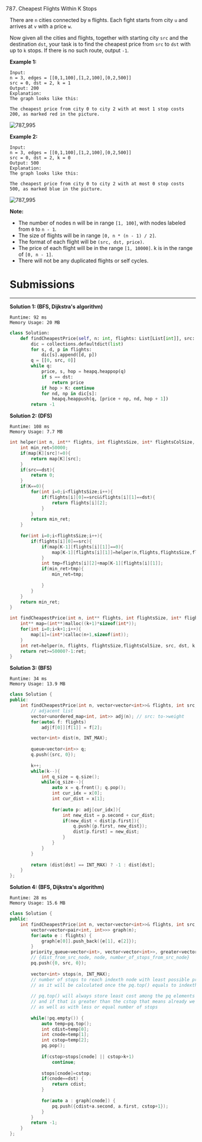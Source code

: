 787. Cheapest Flights Within K Stops

There are `n` cities connected by `m` flights. Each fight starts from city `u` and arrives at `v` with a price `w`.

Now given all the cities and flights, together with starting city `src` and the destination `dst`, your task is to find the cheapest price from `src` to `dst` with up to `k` stops. If there is no such route, output `-1`.

**Example 1:**

```
Input: 
n = 3, edges = [[0,1,100],[1,2,100],[0,2,500]]
src = 0, dst = 2, k = 1
Output: 200
Explanation: 
The graph looks like this:

The cheapest price from city 0 to city 2 with at most 1 stop costs 200, as marked red in the picture.
```
![787_995](img/787_995.png)


**Example 2:**

```
Input: 
n = 3, edges = [[0,1,100],[1,2,100],[0,2,500]]
src = 0, dst = 2, k = 0
Output: 500
Explanation: 
The graph looks like this:

The cheapest price from city 0 to city 2 with at most 0 stop costs 500, as marked blue in the picture.
```

![787_995](img/787_995.png)

**Note:**

* The number of nodes n will be in range `[1, 100]`, with nodes labeled from `0` to `n - 1`.
* The size of flights will be in range `[0, n * (n - 1) / 2]`.
* The format of each flight will be `(src, dst, price)`.
* The price of each flight will be in the range `[1, 10000]`.
k is in the range of `[0, n - 1]`.
* There will not be any duplicated flights or self cycles.

# Submissions
---
**Solution 1: (BFS, Dijkstra's algorithm)**
```
Runtime: 92 ms
Memory Usage: 20 MB
```
```python
class Solution:
    def findCheapestPrice(self, n: int, flights: List[List[int]], src: int, dst: int, K: int) -> int:
        dic = collections.defaultdict(list)
        for s, d, p in flights:
            dic[s].append([d, p])
        q = [[0, src, 0]]
        while q:
            price, s, hop = heapq.heappop(q)
            if s == dst:
                return price
            if hop > K: continue
            for nd, np in dic[s]:
                heapq.heappush(q, [price + np, nd, hop + 1])
        return -1
```

**Solution 2: (DFS)**
```
Runtime: 108 ms
Memory Usage: 7.7 MB
```
```c
int helper(int n, int** flights, int flightsSize, int* flightsColSize, int src, int dst, int K,int** map){
    int min_ret=50000;
    if(map[K][src]!=0){
        return map[K][src];
    }
    if(src==dst){
        return 0;
    }
    if(K==0){
        for(int i=0;i<flightsSize;i++){
            if(flights[i][0]==src&&flights[i][1]==dst){
                return flights[i][2];
            }
        }
        return min_ret;
    }
    
    for(int i=0;i<flightsSize;i++){
        if(flights[i][0]==src){
            if(map[K-1][flights[i][1]]==0){
                map[K-1][flights[i][1]]=helper(n,flights,flightsSize,flightsColSize, flights[i][1], dst, K-1,map);
            }
            int tmp=flights[i][2]+map[K-1][flights[i][1]];
            if(min_ret>tmp){
                min_ret=tmp;
                
            }
        }
    }
    return min_ret;
}

int findCheapestPrice(int n, int** flights, int flightsSize, int* flightsColSize, int src, int dst, int k){
    int** map=(int**)malloc((k+1)*sizeof(int*));
    for(int i=0;i<k+1;i++){
        map[i]=(int*)calloc(n+1,sizeof(int));
    }
    int ret=helper(n, flights, flightsSize,flightsColSize, src, dst, k,map);
    return ret>=50000?-1:ret;
}
```

**Solution 3: (BFS)**
```
Runtime: 34 ms
Memory Usage: 13.9 MB
```
```c++
class Solution {
public:
    int findCheapestPrice(int n, vector<vector<int>>& flights, int src, int dst, int k) {
        // adjacent list
        vector<unordered_map<int, int>> adj(n); // src: to->weight
        for(auto& f: flights)
            adj[f[0]][f[1]] = f[2];

        vector<int> dist(n, INT_MAX);
        
        queue<vector<int>> q;
        q.push({src, 0});
        
        k++;
        while(k--){
            int q_size = q.size();
            while(q_size--){
                auto x = q.front(); q.pop();
                int cur_idx = x[0];
                int cur_dist = x[1];
                
                for(auto p: adj[cur_idx]){
                    int new_dist = p.second + cur_dist;
                    if(new_dist < dist[p.first]){
                        q.push({p.first, new_dist});
                        dist[p.first] = new_dist;
                    }
                }
            }
        }
        
        return (dist[dst] == INT_MAX) ? -1 : dist[dst];
    }
};
```

**Solution 4: (BFS, Dijkstra's algorithm)**
```
Runtime: 28 ms
Memory Usage: 15.6 MB
```
```c++
class Solution {
public:
    int findCheapestPrice(int n, vector<vector<int>>& flights, int src, int dst, int k) {
        vector<vector<pair<int, int>>> graph(n);
        for(auto e : flights) {
            graph[e[0]].push_back({e[1], e[2]});
        }
        priority_queue<vector<int>, vector<vector<int>>, greater<vector<int>>> pq;
        // {dist_from_src_node, node, number_of_stops_from_src_node}
        pq.push({0, src, 0});
        
        vector<int> stops(n, INT_MAX);
        // number of stops to reach indexth node with least possible price from src node
        // as it will be calculated once the pq.top() equals to indexth node
        
        // pq.top() will always store least cost among the pq elements so if already stop is calculated
        // and if that is greater than the cstop that means already we have a path with cheaper cost
        // as well as with less or equal number of stops
        
        while(!pq.empty()) {
            auto temp=pq.top();
            int cdist=temp[0];
            int cnode=temp[1];
            int cstop=temp[2];
            pq.pop();
            
            if(cstop>stops[cnode] || cstop>k+1)
                continue;
            
            stops[cnode]=cstop;
            if(cnode==dst) {
                return cdist;
            }
            
            for(auto a : graph[cnode]) {
                pq.push({cdist+a.second, a.first, cstop+1});
            }
        }
        return -1;
    }
};
```
